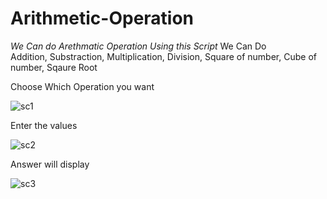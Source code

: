 # Arithmetic-Operation
*We Can do  Arethmatic Operation Using this Script*
We Can Do  
Addition,
Substraction,
Multiplication,
Division,
Square of number,
Cube of number,
Sqaure Root

Choose Which Operation you want

![sc1](https://user-images.githubusercontent.com/102431460/166144956-e4fec892-3b3e-4c57-9b4e-ef8f3e80997a.png)


Enter the values

![sc2](https://user-images.githubusercontent.com/102431460/166144959-2255d269-2267-4229-a78b-0c3e3424d618.png)


Answer will display

![sc3](https://user-images.githubusercontent.com/102431460/166144971-82072d58-3ae3-4387-a90b-f515125a2fdc.png)

